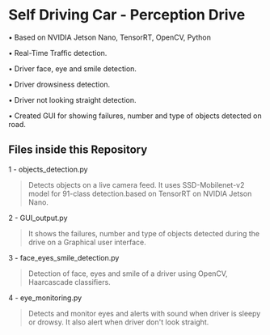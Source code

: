 # Self Driving Car - Perception Drive

• Based on NVIDIA Jetson Nano, TensorRT, OpenCV, Python 

• Real-Time Traffic detection.  

• Driver face, eye and smile detection. 

• Driver drowsiness detection.

• Driver not looking straight detection. 

• Created GUI for showing failures, number and type of objects detected 
  on road. 

## Files inside this Repository
1 - objects_detection.py
> Detects objects on a live camera feed. It uses  SSD-Mobilenet-v2 model for 91-class detection.based on TensorRT on NVIDIA Jetson Nano.

2 - GUI_output.py
> It shows the failures, number and type of objects detected during the drive on a Graphical user interface.

3 - face_eyes_smile_detection.py
> Detection of face, eyes and smile of a driver using OpenCV, Haarcascade classifiers.

4 - eye_monitoring.py
> Detects and monitor eyes and  alerts with sound when driver is sleepy or drowsy. It also alert when driver don't look straight.
